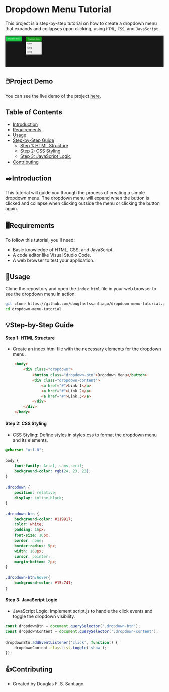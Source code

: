 # Dropdown Menu Tutorial

This project is a step-by-step tutorial on how to create a dropdown menu that 
expands and collapses upon clicking, using `HTML`, `CSS`, and `JavaScript`.

![](./assets/img/readme1.png)

## 🖱️Project Demo

You can see the live demo of the project [here](https://douglasfssantiago.github.io/dropdown-menu-tutorial/).

## Table of Contents

- [Introduction](#introduction)
- [Requirements](#requirements)
- [Usage](#usage)
- [Step-by-Step Guide](#step-by-step-guide)
  - [Step 1: HTML Structure](#step-1-html-structure)
  - [Step 2: CSS Styling](#step-2-css-styling)
  - [Step 3: JavaScript Logic](#step-3-javascript-logic)
- [Contributing](#contributing)

## ✒️Introduction

This tutorial will guide you through the process of creating a simple dropdown 
menu. The dropdown menu will expand when the button is clicked and collapse 
when clicking outside the menu or clicking the button again.

## 🖥️Requirements

To follow this tutorial, you'll need:
- Basic knowledge of HTML, CSS, and JavaScript.
- A code editor like Visual Studio Code.
- A web browser to test your application.

## 🔗Usage

Clone the repository and open the `index.html` file in your web browser to see 
the dropdown menu in action.

```sh
git clone https://github.com/douglasfssantiago/dropdown-menu-tutorial.git
cd dropdown-menu-tutorial
```
## 💡Step-by-Step Guide

#### Step 1: HTML Structure
- Create an index.html file with the necessary elements for the dropdown menu.
```HTML
    <body>
        <div class="dropdown">
            <button class="dropdown-btn">Dropdown Menu</button>
            <div class="dropdown-content">
                <a href="#">Link 1</a>
                <a href="#">Link 2</a>
                <a href="#">Link 3</a>
            </div>
        </div>
    </body>
```
#### Step 2: CSS Styling
- CSS Styling: Define styles in styles.css to format the dropdown menu and its elements.
```CSS
@charset "utf-8";

body {
    font-family: Arial, sans-serif;
    background-color: rgb(24, 23, 23);
}

.dropdown {
    position: relative;
    display: inline-block;
}

.dropdown-btn {
    background-color: #119917;
    color: white;
    padding: 16px;
    font-size: 16px;
    border: none;
    border-radius: 5px;
    width: 160px;
    cursor: pointer;
    margin-bottom: 2px;
}

.dropdown-btn:hover{
    background-color: #15c741;
}
```

#### Step 3: JavaScript Logic
- JavaScript Logic: Implement script.js to handle the click events and toggle the dropdown visibility.
```javascript
const dropdownBtn = document.querySelector('.dropdown-btn');
const dropdownContent = document.querySelector('.dropdown-content');

dropdownBtn.addEventListener('click', function() {
    dropdownContent.classList.toggle('show');
});
```

## 👍Contributing
- Created by Douglas F. S. Santiago

